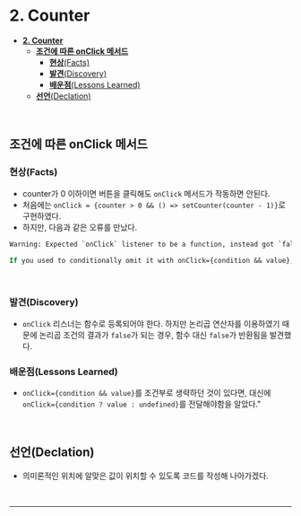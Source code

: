 # **2. Counter**

- [**2. Counter**](#2-counter)
  - [**조건에 따른 onClick 메서드**](#조건에-따른-onclick-메서드)
    - [**현상**(Facts)](#현상facts)
    - [**발견**(Discovery)](#발견discovery)
    - [**배운점**(Lessons Learned)](#배운점lessons-learned)
  - [**선언**(Declation)](#선언declation)

<br>

## **조건에 따른 onClick 메서드**

### **현상**(Facts)

- counter가 0 이하이면 버튼을 클릭해도 `onClick` 메서드가 작동하면 안된다.
- 처음에는 `onClick = {counter > 0 && () => setCounter(counter - 1)}`로 구현하였다.
- 하지만, 다음과 같은 오류를 만났다.

```cmd
Warning: Expected `onClick` listener to be a function, instead got `false`.

If you used to conditionally omit it with onClick={condition && value}, pass onClick={condition ? value : undefined} instead.
```

<br>

### **발견**(Discovery)

- `onClick` 리스너는 함수로 등록되어야 한다. 하지만 논리곱 연산자를 이용하였기 때문에 논리곱 조건의 결과가 `false`가 되는 경우, 함수 대신 `false`가 반환됨을 발견했다.

### **배운점**(Lessons Learned)

- `onClick={condition && value}`를 조건부로 생략하던 것이 있다면, 대신에 `onClick={condition ? value : undefined}`를 전달해야함을 알았다."

<br>

## **선언**(Declation)

- 의미론적인 위치에 알맞은 값이 위치할 수 있도록 코드를 작성해 나아가겠다.

<br>

---
